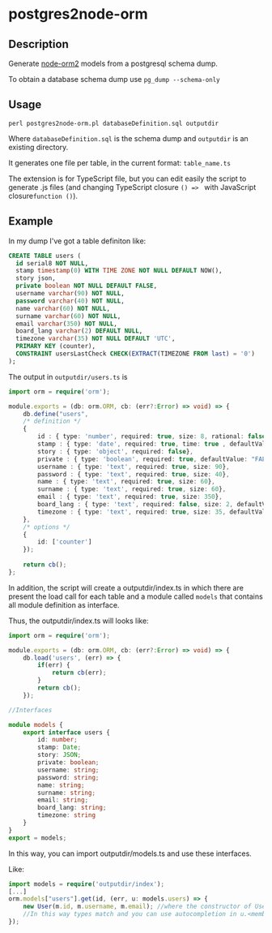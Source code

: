 postgres2node-orm
============

Description
-------------

Generate [node-orm2](https://github.com/dresende/node-orm2) models from a postgresql schema dump.

To obtain a database schema dump use `pg_dump --schema-only`

Usage
-------

```shell
perl postgres2node-orm.pl databaseDefinition.sql outputdir
```

Where `databaseDefinition.sql` is the schema dump and `outputdir` is an existing directory.

It generates one file per table, in the current format: `table_name.ts`

The extension is for TypeScript file, but you can edit easily the script to generate .js files (and changing TypeScript closure `() => ` with  JavaScript closure`function ()`).

Example
----------

In my dump I've got a table definiton like:

```SQL
CREATE TABLE users (
  id serial8 NOT NULL,
  stamp timestamp(0) WITH TIME ZONE NOT NULL DEFAULT NOW(),
  story json,
  private boolean NOT NULL DEFAULT FALSE,
  username varchar(90) NOT NULL,
  password varchar(40) NOT NULL,
  name varchar(60) NOT NULL,
  surname varchar(60) NOT NULL,
  email varchar(350) NOT NULL,
  board_lang varchar(2) DEFAULT NULL,
  timezone varchar(35) NOT NULL DEFAULT 'UTC',
  PRIMARY KEY (counter),
  CONSTRAINT usersLastCheck CHECK(EXTRACT(TIMEZONE FROM last) = '0') 
);
```

The output in `outputdir/users.ts` is
```TypeScript
import orm = require('orm');

module.exports = (db: orm.ORM, cb: (err?:Error) => void) => {
    db.define("users",
    /* definition */
    {
        id : { type: 'number', required: true, size: 8, rational: false},
        stamp : { type: 'date', required: true, time: true , defaultValue: "NOW()"},
        story : { type: 'object', required: false},
        private : { type: 'boolean', required: true, defaultValue: "FALSE"},
        username : { type: 'text', required: true, size: 90},
        password : { type: 'text', required: true, size: 40},
        name : { type: 'text', required: true, size: 60},
        surname : { type: 'text', required: true, size: 60},
        email : { type: 'text', required: true, size: 350},
        board_lang : { type: 'text', required: false, size: 2, defaultValue: "NULL"},
        timezone : { type: 'text', required: true, size: 35, defaultValue: "UTC"}    
    },
    /* options */
    {
        id: ['counter']
    });
    
    return cb();
};
```

In addition, the script will create a outputdir/index.ts in which there are present the load call for each table and a module called `models` that contains all module definition as interface.

Thus, the outputdir/index.ts will looks like:
```TypeScript
import orm = require('orm');

module.exports = (db: orm.ORM, cb: (err?:Error) => void) => {
    db.load('users', (err) => {
        if(err) {
            return cb(err);
        }
        return cb();
    });

//Interfaces

module models {
    export interface users {
        id: number;
        stamp: Date;
        story: JSON;
        private: boolean;
        username: string;
        password: string;
        name: string;
        surname: string;
        email: string;
        board_lang: string;
        timezone: string
    }
}
export = models;
```
In this way, you can import outputdir/models.ts and use these interfaces.

Like:
```TypeScript
import models = require('outputdir/index');
[...]
orm.models["users"].get(id, (err, u: models.users) => {
    new User(m.id, m.username, m.email); //where the constructor of User is defined like construct(public id: number, public username: string, public email: string);
    //In this way types match and you can use autocompletion in u.<member>
});
```
